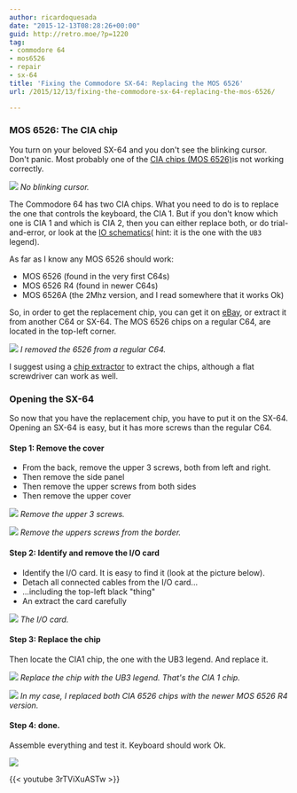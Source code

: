 ```yaml
---
author: ricardoquesada
date: "2015-12-13T08:28:26+00:00"
guid: http://retro.moe/?p=1220
tag:
- commodore 64
- mos6526
- repair
- sx-64
title: 'Fixing the Commodore SX-64: Replacing the MOS 6526'
url: /2015/12/13/fixing-the-commodore-sx-64-replacing-the-mos-6526/

---
```


### MOS 6526: The CIA chip

You turn on your beloved SX-64 and you don't see the blinking cursor. Don't
panic. Most probably one of
the [CIA chips (MOS 6526)](https://en.wikipedia.org/wiki/MOS_Technology_CIA)is
not working correctly.

![](https://lh3.googleusercontent.com/-MF1kSO83zr4/Vm0Vsppqc2I/AAAAAAABcwQ/b0jjYSaIl80/s400-Ic42/WP_20151212_001.jpg)
*No blinking cursor.*

The Commodore 64 has two CIA chips. What you need to do is to replace the one
that controls the keyboard, the CIA 1. But if you don't know which one is CIA 1
and which is CIA 2, then you can either replace both, or do trial-and-error, or
look at
the [IO schematics](http://personalpages.tds.net/~rcarlsen/cbm/sx64/SCHEMATICS/IO.gif)(
hint: it is the one with the `UB3` legend).

As far as I know any MOS 6526 should work:

- MOS 6526 (found in the very first C64s)
- MOS 6526 R4 (found in newer C64s)
- MOS 6526A (the 2Mhz version, and I read somewhere that it works Ok)

So, in order to get the replacement chip, you can get it
on [eBay](http://www.ebay.com/sch/i.html?_from=R40&_trksid=p2050601.m570.l1313.TR0.TRC0.H0.XMOS+6526.TRS0&_nkw=MOS+6526&_sacat=0),
or extract it from another C64 or SX-64.
The MOS 6526 chips on a regular C64, are located in the top-left corner.

![](https://lh3.googleusercontent.com/-LV9IKHaXhzI/Vm0mJFmCDLI/AAAAAAABcyU/nUfu6Y-9F2s/s400-Ic42/WP_20151212_007.jpg)
*I removed the 6526 from a regular C64.*

I suggest using
a [chip extractor](https://www.google.com/search?q=chip+extractor&oq=chip+ext&aqs=chrome.0.69i59j69i57.2495j0j8&sourceid=chrome&es_sm=91&ie=UTF-8#tbm=shop&q=IC+extractor)
to extract the chips, although a flat screwdriver can work as well.

### Opening the SX-64

So now that you have the replacement chip, you have to put it on the SX-64.
Opening an SX-64 is easy, but it has more screws than the regular C64.

#### Step 1: Remove the cover

- From the back, remove the upper 3 screws, both from left and right.
- Then remove the side panel
- Then remove the upper screws from both sides
- Then remove the upper cover

![](https://lh3.googleusercontent.com/-7ul45M4bKuk/Vm0lieBOyzI/AAAAAAABcyM/0VrTW2vEeoA/s400-Ic42/WP_20151212_016.jpg)
*Remove the upper 3 screws.*

![](https://lh3.googleusercontent.com/-5wQvmgWL67w/Vm0lS8erchI/AAAAAAABcyE/_MocjuO4xBw/s400-Ic42/WP_20151212_014.jpg)
*Remove the uppers screws from the border.*

#### Step 2: Identify and remove the I/O card

- Identify the I/O card. It is easy to find it (look at the picture below).
- Detach all connected cables from the I/O card...
- ...including the top-left black "thing"
- An extract the card carefully

![](https://lh3.googleusercontent.com/-NBFbmZauN6o/Vm0lQ2loluI/AAAAAAABcxw/NGKbARMutks/s400-Ic42/WP_20151212_002.jpg)
*The I/O card.*

#### Step 3: Replace the chip

Then locate the CIA1 chip, the one with the UB3 legend. And replace it.

![](https://lh3.googleusercontent.com/-UE6v8p_iVQ4/Vm0lRPHfFqI/AAAAAAABcx4/XL-KE9ROspA/s400-Ic42/WP_20151212_006.jpg)
*Replace the chip with the UB3 legend. That's the CIA 1 chip.*

![](https://lh3.googleusercontent.com/-oUnkKDfl_n0/Vm0qhiKkVnI/AAAAAAABcyw/JdHNzguuL9w/s400-Ic42/WP_20151212_008.jpg)
*In my case, I replaced both CIA 6526 chips with the newer MOS 6526 R4 version.*

#### Step 4: done.

Assemble everything and test it. Keyboard should work Ok.

![](https://lh3.googleusercontent.com/-mFtKibL1ysY/Vm0o2X4IPMI/AAAAAAABcyk/cOlgDvhjgYA/s400-Ic42/WP_20151212_011.jpg)

{{< youtube 3rTViXuASTw >}}

